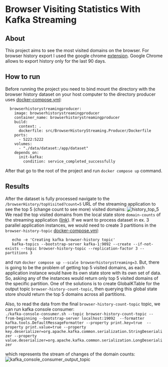 # Browser Visiting Statistics With Kafka Streaming 
## About
This project aims to see the most visited domains on the browser. For browser history export I used the google chrome [extension](https://chrome.google.com/webstore/detail/export-chrome-history/dihloblpkeiddiaojbagoecedbfpifdj). Google Chrome allows to export history only for the last 90 days.
## How to run
Before running the project you need to bind mount the directory with the browser history dataset on your host computer to the directory producer uses [docker-compose.yml](https://github.com/vovapabyr/kafka-browser-history-streaming/blob/main/docker-compose.yml):
```
  browserhistorystreamingproducer:
    image: browserhistorystreamingproducer
    container_name: browserhistorystreamingproducer
    build:
      context: .
      dockerfile: src/BrowserHistoryStreaming.Producer/Dockerfile
    ports:
      - 5222:5222
    volumes:
      - "./data/dataset:/app/dataset"
    depends_on:
      init-kafka: 
        condition: service_completed_successfully
```
After that go to the root of the project and run ```docker compose up``` command.
## Results
After the dataset is fully processed navigate to the ```/browserHistory/topVisited?count=5``` URL of the streaming application to see the top 5 (change count to see more) visited domains:
![history_top_5](https://github.com/vovapabyr/kafka-browser-history-streaming/assets/25819135/78eceaf2-9c66-41d3-941b-5ca056ad7655)
We read the top visited domains from the local state store ```domain-counts``` of the streaming application ([link](https://github.com/vovapabyr/kafka-browser-history-streaming/blob/main/src/BrowserHistoryStreaming.Streaming/Controllers/BrowserHistoryController.cs)). If we want to process dataset in ex. 3 parallel application instances, we would need to create 3 partitions in the ```browser-history-topic``` [docker-compose.yml](https://github.com/vovapabyr/kafka-browser-history-streaming/blob/main/docker-compose.yml):
```
   echo -e 'Creating kafka browser-history topic'
   kafka-topics --bootstrap-server kafka-1:9092 --create --if-not-exists --topic browser-history-topic --replication-factor 3 --partitions 3
```
and run ```docker compose up --scale browserhistorystreaming=3```.
But, there is going to be the problem of getting top 5 visited domains, as each application instance would have its own state store with its own set of data. So, asking any of the instances would return only top 5 visited domains of the specific partition. One of the solutions is to create GlobalKTable for the output topic ```browser-history-count-topic```, then querying this global state store should return the top 5 domains across all partitions.

Also, to read the data from the final ```browser-history-count-topic``` topic, we can run kafka console consumer:  
```./kafka-console-consumer.sh --topic browser-history-count-topic --from-beginning --bootstrap-server localhost:19092  --formatter kafka.tools.DefaultMessageFormatter --property print.key=true  --property print.value=true --property key.deserializer=org.apache.kafka.common.serialization.StringDeserializer --property value.deserializer=org.apache.kafka.common.serialization.LongDeserializer```

which represents the stream of changes of the domain counts:
![kafka_console_consumer_output_topic](https://github.com/vovapabyr/kafka-browser-history-streaming/assets/25819135/018b5641-064d-4472-b189-3a63021637d9)







 
